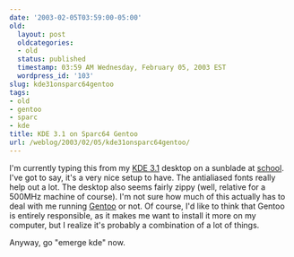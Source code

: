 ```yaml
---
date: '2003-02-05T03:59:00-05:00'
old:
  layout: post
  oldcategories:
  - old
  status: published
  timestamp: 03:59 AM Wednesday, February 05, 2003 EST
  wordpress_id: '103'
slug: kde31onsparc64gentoo
tags:
- old
- gentoo
- sparc
- kde
title: KDE 3.1 on Sparc64 Gentoo
url: /weblog/2003/02/05/kde31onsparc64gentoo/
---
```


I'm currently typing this from my [KDE 3.1](http://www.kde.org/) desktop on a
sunblade at [school](http://www.iit.edu/).  I've got to say, it's a very nice
setup to have.  The antialiased fonts really help out a lot.  The desktop also
seems fairly zippy (well, relative for a 500MHz machine of course).  I'm not
sure how much of this actually has to deal with me running
[Gentoo](http://www.gentoo.org/) or not.  Of course, I'd like to think that
Gentoo is entirely responsible, as it makes me want to install it more on my
computer, but I realize it's probably a combination of a lot of things.

Anyway, go "emerge kde" now.
